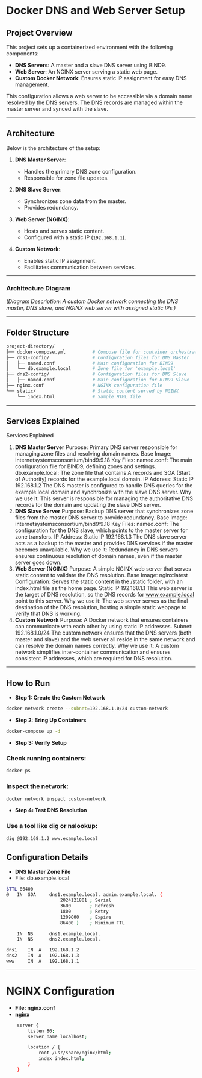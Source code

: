 # Docker DNS and Web Server Setup

## Project Overview

This project sets up a containerized environment with the following components:

- **DNS Servers**: A master and a slave DNS server using BIND9.
- **Web Server**: An NGINX server serving a static web page.
- **Custom Docker Network**: Ensures static IP assignment for easy DNS management.

This configuration allows a web server to be accessible via a domain name resolved by the DNS servers. The DNS records are managed within the master server and synced with the slave.

---

## Architecture

Below is the architecture of the setup:

1. **DNS Master Server**:
   - Handles the primary DNS zone configuration.
   - Responsible for zone file updates.

2. **DNS Slave Server**:
   - Synchronizes zone data from the master.
   - Provides redundancy.

3. **Web Server (NGINX)**:
   - Hosts and serves static content.
   - Configured with a static IP (`192.168.1.1`).

4. **Custom Network**:
   - Enables static IP assignment.
   - Facilitates communication between services.

---

### Architecture Diagram
*(Diagram Description: A custom Docker network connecting the DNS master, DNS slave, and NGINX web server with assigned static IPs.)*



---

## Folder Structure

```bash
project-directory/
├── docker-compose.yml          # Compose file for container orchestration
├── dns1-config/                # Configuration files for DNS Master
│   ├── named.conf              # Main configuration for BIND9
│   └── db.example.local        # Zone file for 'example.local'
├── dns2-config/                # Configuration files for DNS Slave
│   ├── named.conf              # Main configuration for BIND9 Slave
├── nginx.conf                  # NGINX configuration file
└── static/                     # Static content served by NGINX
    └── index.html              # Sample HTML file
```
---
## Services Explained
Services Explained
1. **DNS Master Server**
Purpose: Primary DNS server responsible for managing zone files and resolving domain names.
Base Image: internetsystemsconsortium/bind9:9.18
Key Files:
named.conf: The main configuration file for BIND9, defining zones and settings.
db.example.local: The zone file that contains A records and SOA (Start of Authority) records for the example.local domain.
IP Address: Static IP 192.168.1.2
The DNS master is configured to handle DNS queries for the example.local domain and synchronize with the slave DNS server.
Why we use it: This server is responsible for managing the authoritative DNS records for the domain and updating the slave DNS server.
2. **DNS Slave Server**
Purpose: Backup DNS server that synchronizes zone files from the master DNS server to provide redundancy.
Base Image: internetsystemsconsortium/bind9:9.18
Key Files:
named.conf: The configuration for the DNS slave, which points to the master server for zone transfers.
IP Address: Static IP 192.168.1.3
The DNS slave server acts as a backup to the master and provides DNS services if the master becomes unavailable.
Why we use it: Redundancy in DNS servers ensures continuous resolution of domain names, even if the master server goes down.
3. **Web Server (NGINX)**
Purpose: A simple NGINX web server that serves static content to validate the DNS resolution.
Base Image: nginx:latest
Configuration:
Serves the static content in the /static folder, with an index.html file as the home page.
Static IP 192.168.1.1
This web server is the target of DNS resolution, so the DNS records for www.example.local point to this server.
Why we use it: The web server serves as the final destination of the DNS resolution, hosting a simple static webpage to verify that DNS is working.
4. **Custom Network**
Purpose: A Docker network that ensures containers can communicate with each other by using static IP addresses.
Subnet: 192.168.1.0/24
The custom network ensures that the DNS servers (both master and slave) and the web server all reside in the same network and can resolve the domain names correctly.
Why we use it: A custom network simplifies inter-container communication and ensures consistent IP addresses, which are required for DNS resolution.
---
## How to Run
- **Step 1: Create the Custom Network**
```bash
docker network create --subnet=192.168.1.0/24 custom-network 
```
- **Step 2: Bring Up Containers**
```bash
docker-compose up -d
```
- **Step 3: Verify Setup**
### Check running containers:
``` bash
docker ps
```
### Inspect the network:
```bash
docker network inspect custom-network
```
- **Step 4: Test DNS Resolution**
### Use a tool like dig or nslookup:
```bash
dig @192.168.1.2 www.example.local
```

## Configuration Details
- **DNS Master Zone File**
- File: db.example.local
```bash
$TTL 86400
@   IN  SOA     dns1.example.local. admin.example.local. (
                    2024121801 ; Serial
                    3600       ; Refresh
                    1800       ; Retry
                    1209600    ; Expire
                    86400 )    ; Minimum TTL

    IN  NS      dns1.example.local.
    IN  NS      dns2.example.local.

dns1    IN  A   192.168.1.2
dns2    IN  A   192.168.1.3
www     IN  A   192.168.1.1
```
---
# NGINX Configuration
- **File: nginx.conf**
- **nginx**
``` bash
    server {
        listen 80;
        server_name localhost;

        location / {
            root /usr/share/nginx/html;
            index index.html;
        }
    }
```